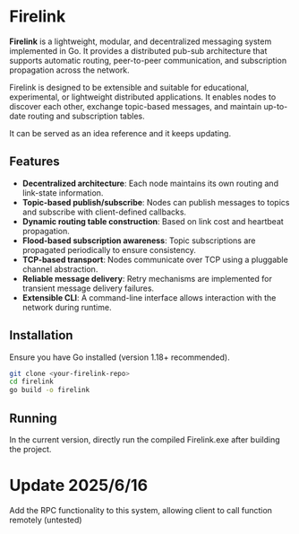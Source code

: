 # Firelink

**Firelink** is a lightweight, modular, and decentralized messaging system implemented in Go. It provides a distributed pub-sub architecture that supports automatic routing, peer-to-peer communication, and subscription propagation across the network.

Firelink is designed to be extensible and suitable for educational, experimental, or lightweight distributed applications. It enables nodes to discover each other, exchange topic-based messages, and maintain up-to-date routing and subscription tables.

It can be served as an idea reference and it keeps updating.

## Features

- **Decentralized architecture**: Each node maintains its own routing and link-state information.
- **Topic-based publish/subscribe**: Nodes can publish messages to topics and subscribe with client-defined callbacks.
- **Dynamic routing table construction**: Based on link cost and heartbeat propagation.
- **Flood-based subscription awareness**: Topic subscriptions are propagated periodically to ensure consistency.
- **TCP-based transport**: Nodes communicate over TCP using a pluggable channel abstraction.
- **Reliable message delivery**: Retry mechanisms are implemented for transient message delivery failures.
- **Extensible CLI**: A command-line interface allows interaction with the network during runtime.

## Installation

Ensure you have Go installed (version 1.18+ recommended).

```bash
git clone <your-firelink-repo>
cd firelink
go build -o firelink
```

## Running

In the current version, directly run the compiled Firelink.exe after building the project.



# Update 2025/6/16

Add the RPC functionality to this system, allowing client to call function remotely (untested)
